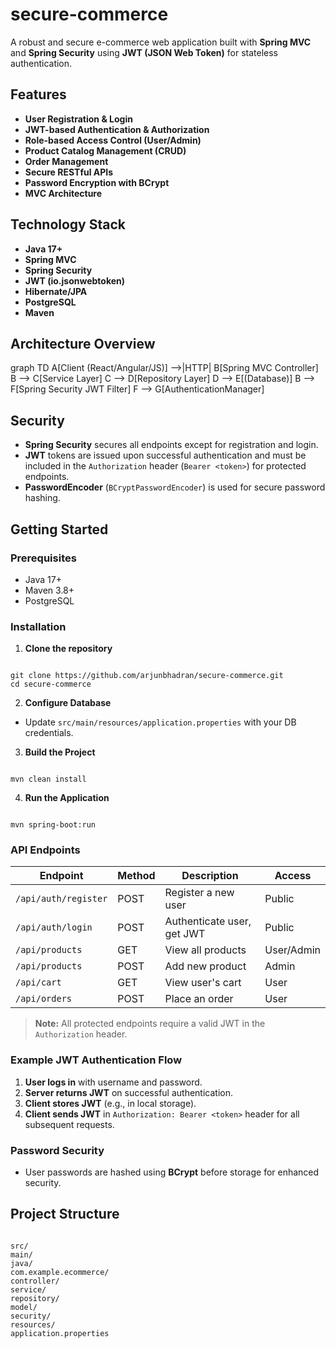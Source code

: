 # secure-commerce

A robust and secure e-commerce web application built with **Spring MVC** and **Spring Security** using **JWT (JSON Web Token)** for stateless authentication.

## Features

- **User Registration & Login**
- **JWT-based Authentication & Authorization**
- **Role-based Access Control (User/Admin)**
- **Product Catalog Management (CRUD)**
- **Order Management**
- **Secure RESTful APIs**
- **Password Encryption with BCrypt**
- **MVC Architecture**

## Technology Stack

- **Java 17+**
- **Spring MVC**
- **Spring Security**
- **JWT (io.jsonwebtoken)**
- **Hibernate/JPA**
- **PostgreSQL**
- **Maven**

## Architecture Overview


graph TD
A[Client (React/Angular/JS)] -->|HTTP| B[Spring MVC Controller]
B --> C[Service Layer]
C --> D[Repository Layer]
D --> E[(Database)]
B --> F[Spring Security JWT Filter]
F --> G[AuthenticationManager]


## Security

- **Spring Security** secures all endpoints except for registration and login.
- **JWT** tokens are issued upon successful authentication and must be included in the `Authorization` header (`Bearer <token>`) for protected endpoints.
- **PasswordEncoder** (`BCryptPasswordEncoder`) is used for secure password hashing.

## Getting Started

### Prerequisites

- Java 17+
- Maven 3.8+
- PostgreSQL

### Installation

1. **Clone the repository**
```

git clone https://github.com/arjunbhadran/secure-commerce.git
cd secure-commerce

```

2. **Configure Database**
- Update `src/main/resources/application.properties` with your DB credentials.

3. **Build the Project**
```

mvn clean install

```

4. **Run the Application**
```

mvn spring-boot:run

```

### API Endpoints

| Endpoint                | Method | Description                   | Access         |
|-------------------------|--------|-------------------------------|---------------|
| `/api/auth/register`    | POST   | Register a new user           | Public        |
| `/api/auth/login`       | POST   | Authenticate user, get JWT    | Public        |
| `/api/products`         | GET    | View all products             | User/Admin    |
| `/api/products`         | POST   | Add new product               | Admin         |
| `/api/cart`             | GET    | View user's cart              | User          |
| `/api/orders`           | POST   | Place an order                | User          |

> **Note:** All protected endpoints require a valid JWT in the `Authorization` header.

### Example JWT Authentication Flow

1. **User logs in** with username and password.
2. **Server returns JWT** on successful authentication.
3. **Client stores JWT** (e.g., in local storage).
4. **Client sends JWT** in `Authorization: Bearer <token>` header for all subsequent requests.

### Password Security

- User passwords are hashed using **BCrypt** before storage for enhanced security.

## Project Structure

```

src/
main/
java/
com.example.ecommerce/
controller/
service/
repository/
model/
security/
resources/
application.properties

```
